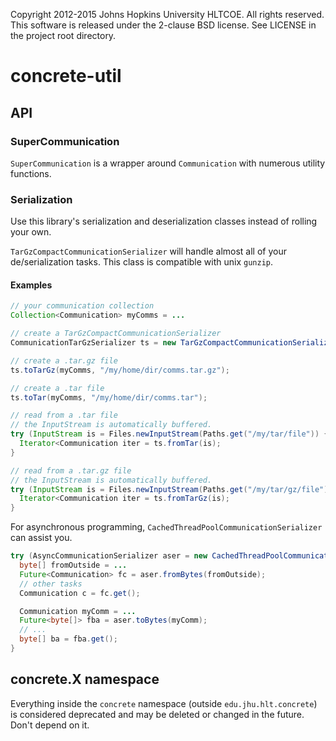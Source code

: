 Copyright 2012-2015 Johns Hopkins University HLTCOE. All rights
reserved.  This software is released under the 2-clause BSD license.
See LICENSE in the project root directory.

concrete-util
========

API
------------

### SuperCommunication ###
`SuperCommunication` is a wrapper around `Communication` with numerous utility functions.

### Serialization ###
Use this library's serialization and deserialization classes instead of rolling your own.

`TarGzCompactCommunicationSerializer` will handle almost all of your de/serialization tasks.
This class is compatible with unix `gunzip`.

#### Examples ####
```java
// your communication collection
Collection<Communication> myComms = ...

// create a TarGzCompactCommunicationSerializer
CommunicationTarGzSerializer ts = new TarGzCompactCommunicationSerializer();

// create a .tar.gz file
ts.toTarGz(myComms, "/my/home/dir/comms.tar.gz");

// create a .tar file
ts.toTar(myComms, "/my/home/dir/comms.tar");

// read from a .tar file
// the InputStream is automatically buffered.
try (InputStream is = Files.newInputStream(Paths.get("/my/tar/file")) {
  Iterator<Communication iter = ts.fromTar(is);
}

// read from a .tar.gz file
// the InputStream is automatically buffered.
try (InputStream is = Files.newInputStream(Paths.get("/my/tar/gz/file")) {
  Iterator<Communication iter = ts.fromTarGz(is);
}
```

For asynchronous programming, `CachedThreadPoolCommunicationSerializer` can assist you.
```java
try (AsyncCommunicationSerializer aser = new CachedThreadPoolCommunicationSerializer();) {
  byte[] fromOutside = ...
  Future<Communication> fc = aser.fromBytes(fromOutside);
  // other tasks
  Communication c = fc.get();

  Communication myComm = ...
  Future<byte[]> fba = aser.toBytes(myComm);
  // ...
  byte[] ba = fba.get();
}
```

concrete.X namespace
------------------------------
Everything inside the `concrete` namespace (outside `edu.jhu.hlt.concrete`)
is considered deprecated and may be deleted or changed in the future. Don't depend on it.
